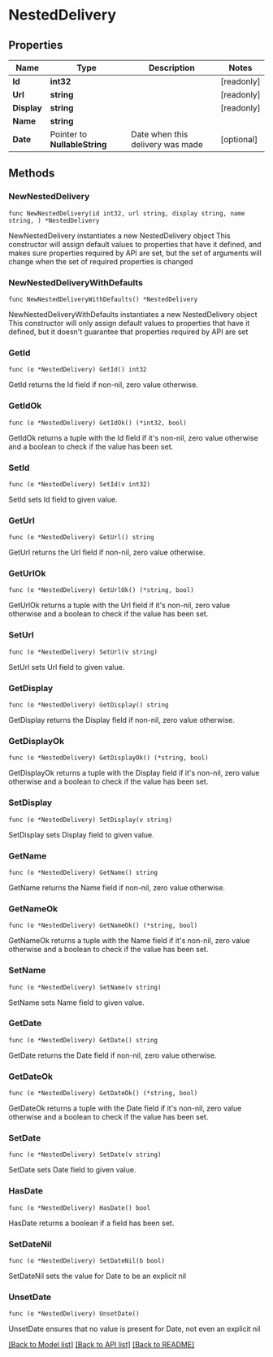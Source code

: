 # NestedDelivery

## Properties

Name | Type | Description | Notes
------------ | ------------- | ------------- | -------------
**Id** | **int32** |  | [readonly] 
**Url** | **string** |  | [readonly] 
**Display** | **string** |  | [readonly] 
**Name** | **string** |  | 
**Date** | Pointer to **NullableString** | Date when this delivery was made | [optional] 

## Methods

### NewNestedDelivery

`func NewNestedDelivery(id int32, url string, display string, name string, ) *NestedDelivery`

NewNestedDelivery instantiates a new NestedDelivery object
This constructor will assign default values to properties that have it defined,
and makes sure properties required by API are set, but the set of arguments
will change when the set of required properties is changed

### NewNestedDeliveryWithDefaults

`func NewNestedDeliveryWithDefaults() *NestedDelivery`

NewNestedDeliveryWithDefaults instantiates a new NestedDelivery object
This constructor will only assign default values to properties that have it defined,
but it doesn't guarantee that properties required by API are set

### GetId

`func (o *NestedDelivery) GetId() int32`

GetId returns the Id field if non-nil, zero value otherwise.

### GetIdOk

`func (o *NestedDelivery) GetIdOk() (*int32, bool)`

GetIdOk returns a tuple with the Id field if it's non-nil, zero value otherwise
and a boolean to check if the value has been set.

### SetId

`func (o *NestedDelivery) SetId(v int32)`

SetId sets Id field to given value.


### GetUrl

`func (o *NestedDelivery) GetUrl() string`

GetUrl returns the Url field if non-nil, zero value otherwise.

### GetUrlOk

`func (o *NestedDelivery) GetUrlOk() (*string, bool)`

GetUrlOk returns a tuple with the Url field if it's non-nil, zero value otherwise
and a boolean to check if the value has been set.

### SetUrl

`func (o *NestedDelivery) SetUrl(v string)`

SetUrl sets Url field to given value.


### GetDisplay

`func (o *NestedDelivery) GetDisplay() string`

GetDisplay returns the Display field if non-nil, zero value otherwise.

### GetDisplayOk

`func (o *NestedDelivery) GetDisplayOk() (*string, bool)`

GetDisplayOk returns a tuple with the Display field if it's non-nil, zero value otherwise
and a boolean to check if the value has been set.

### SetDisplay

`func (o *NestedDelivery) SetDisplay(v string)`

SetDisplay sets Display field to given value.


### GetName

`func (o *NestedDelivery) GetName() string`

GetName returns the Name field if non-nil, zero value otherwise.

### GetNameOk

`func (o *NestedDelivery) GetNameOk() (*string, bool)`

GetNameOk returns a tuple with the Name field if it's non-nil, zero value otherwise
and a boolean to check if the value has been set.

### SetName

`func (o *NestedDelivery) SetName(v string)`

SetName sets Name field to given value.


### GetDate

`func (o *NestedDelivery) GetDate() string`

GetDate returns the Date field if non-nil, zero value otherwise.

### GetDateOk

`func (o *NestedDelivery) GetDateOk() (*string, bool)`

GetDateOk returns a tuple with the Date field if it's non-nil, zero value otherwise
and a boolean to check if the value has been set.

### SetDate

`func (o *NestedDelivery) SetDate(v string)`

SetDate sets Date field to given value.

### HasDate

`func (o *NestedDelivery) HasDate() bool`

HasDate returns a boolean if a field has been set.

### SetDateNil

`func (o *NestedDelivery) SetDateNil(b bool)`

 SetDateNil sets the value for Date to be an explicit nil

### UnsetDate
`func (o *NestedDelivery) UnsetDate()`

UnsetDate ensures that no value is present for Date, not even an explicit nil

[[Back to Model list]](../README.md#documentation-for-models) [[Back to API list]](../README.md#documentation-for-api-endpoints) [[Back to README]](../README.md)


